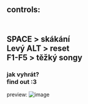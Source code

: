 <h2>controls:<h2/> <br>
SPACE > skákání <br>
Levý ALT > reset <br>
F1-F5 > těžký songy <br>

 <h3>jak vyhrát? <br>find out :3 </h3>

preview: ![image](https://github.com/user-attachments/assets/4a4b5dbb-7745-41a2-8c54-93b12768702b)
